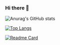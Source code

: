 ### Hi there 👋

<!--
**prettywinter/prettywinter** is a ✨ _special_ ✨ repository because its `README.md` (this file) appears on your GitHub profile.

Here are some ideas to get you started:

- 🔭 I’m currently working on ...
- 🌱 I’m currently learning ...
- 👯 I’m looking to collaborate on ...
- 🤔 I’m looking for help with ...
- 💬 Ask me about ...
- 📫 How to reach me: ...
- 😄 Pronouns: ...
- ⚡ Fun fact: ...
-->


<!-- 统计统计卡片 -->
![Anurag's GitHub stats](https://github-readme-stats.vercel.app/api?username=prettywinter&show_icons=true&theme=radical)

<!-- 热门语言卡片 -->
[![Top Langs](https://github-readme-stats.vercel.app/api/top-langs/?username=prettywinter&layout=compact)](https://github.com/prettywinter/prettywinter)

<!-- GitHub更多置顶 -->
[![Readme Card](https://github-readme-stats.vercel.app/api/pin/?username=prettywinter&repo=dist)](https://github.com/prettywinter/dist)
